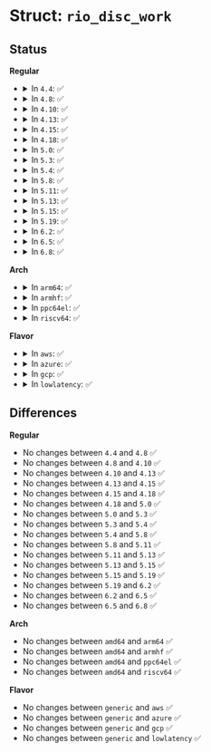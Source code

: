 # Struct: <code>rio_disc_work</code>

## Status
<b>Regular</b>
<ul>
<li>
<details>
<summary>In <code>4.4</code>: ✅</summary>

```c
struct rio_disc_work {
    struct work_struct work;
    struct rio_mport *mport;
};
```
</details>
</li>
<li>
<details>
<summary>In <code>4.8</code>: ✅</summary>

```c
struct rio_disc_work {
    struct work_struct work;
    struct rio_mport *mport;
};
```
</details>
</li>
<li>
<details>
<summary>In <code>4.10</code>: ✅</summary>

```c
struct rio_disc_work {
    struct work_struct work;
    struct rio_mport *mport;
};
```
</details>
</li>
<li>
<details>
<summary>In <code>4.13</code>: ✅</summary>

```c
struct rio_disc_work {
    struct work_struct work;
    struct rio_mport *mport;
};
```
</details>
</li>
<li>
<details>
<summary>In <code>4.15</code>: ✅</summary>

```c
struct rio_disc_work {
    struct work_struct work;
    struct rio_mport *mport;
};
```
</details>
</li>
<li>
<details>
<summary>In <code>4.18</code>: ✅</summary>

```c
struct rio_disc_work {
    struct work_struct work;
    struct rio_mport *mport;
};
```
</details>
</li>
<li>
<details>
<summary>In <code>5.0</code>: ✅</summary>

```c
struct rio_disc_work {
    struct work_struct work;
    struct rio_mport *mport;
};
```
</details>
</li>
<li>
<details>
<summary>In <code>5.3</code>: ✅</summary>

```c
struct rio_disc_work {
    struct work_struct work;
    struct rio_mport *mport;
};
```
</details>
</li>
<li>
<details>
<summary>In <code>5.4</code>: ✅</summary>

```c
struct rio_disc_work {
    struct work_struct work;
    struct rio_mport *mport;
};
```
</details>
</li>
<li>
<details>
<summary>In <code>5.8</code>: ✅</summary>

```c
struct rio_disc_work {
    struct work_struct work;
    struct rio_mport *mport;
};
```
</details>
</li>
<li>
<details>
<summary>In <code>5.11</code>: ✅</summary>

```c
struct rio_disc_work {
    struct work_struct work;
    struct rio_mport *mport;
};
```
</details>
</li>
<li>
<details>
<summary>In <code>5.13</code>: ✅</summary>

```c
struct rio_disc_work {
    struct work_struct work;
    struct rio_mport *mport;
};
```
</details>
</li>
<li>
<details>
<summary>In <code>5.15</code>: ✅</summary>

```c
struct rio_disc_work {
    struct work_struct work;
    struct rio_mport *mport;
};
```
</details>
</li>
<li>
<details>
<summary>In <code>5.19</code>: ✅</summary>

```c
struct rio_disc_work {
    struct work_struct work;
    struct rio_mport *mport;
};
```
</details>
</li>
<li>
<details>
<summary>In <code>6.2</code>: ✅</summary>

```c
struct rio_disc_work {
    struct work_struct work;
    struct rio_mport *mport;
};
```
</details>
</li>
<li>
<details>
<summary>In <code>6.5</code>: ✅</summary>

```c
struct rio_disc_work {
    struct work_struct work;
    struct rio_mport *mport;
};
```
</details>
</li>
<li>
<details>
<summary>In <code>6.8</code>: ✅</summary>

```c
struct rio_disc_work {
    struct work_struct work;
    struct rio_mport *mport;
};
```
</details>
</li>
</ul>
<b>Arch</b>
<ul>
<li>
<details>
<summary>In <code>arm64</code>: ✅</summary>

```c
struct rio_disc_work {
    struct work_struct work;
    struct rio_mport *mport;
};
```
</details>
</li>
<li>
<details>
<summary>In <code>armhf</code>: ✅</summary>

```c
struct rio_disc_work {
    struct work_struct work;
    struct rio_mport *mport;
};
```
</details>
</li>
<li>
<details>
<summary>In <code>ppc64el</code>: ✅</summary>

```c
struct rio_disc_work {
    struct work_struct work;
    struct rio_mport *mport;
};
```
</details>
</li>
<li>
<details>
<summary>In <code>riscv64</code>: ✅</summary>

```c
struct rio_disc_work {
    struct work_struct work;
    struct rio_mport *mport;
};
```
</details>
</li>
</ul>
<b>Flavor</b>
<ul>
<li>
<details>
<summary>In <code>aws</code>: ✅</summary>

```c
struct rio_disc_work {
    struct work_struct work;
    struct rio_mport *mport;
};
```
</details>
</li>
<li>
<details>
<summary>In <code>azure</code>: ✅</summary>

```c
struct rio_disc_work {
    struct work_struct work;
    struct rio_mport *mport;
};
```
</details>
</li>
<li>
<details>
<summary>In <code>gcp</code>: ✅</summary>

```c
struct rio_disc_work {
    struct work_struct work;
    struct rio_mport *mport;
};
```
</details>
</li>
<li>
<details>
<summary>In <code>lowlatency</code>: ✅</summary>

```c
struct rio_disc_work {
    struct work_struct work;
    struct rio_mport *mport;
};
```
</details>
</li>
</ul>

## Differences
<b>Regular</b>
<ul>
<li>
No changes between <code>4.4</code> and <code>4.8</code> ✅
</li>
<li>
No changes between <code>4.8</code> and <code>4.10</code> ✅
</li>
<li>
No changes between <code>4.10</code> and <code>4.13</code> ✅
</li>
<li>
No changes between <code>4.13</code> and <code>4.15</code> ✅
</li>
<li>
No changes between <code>4.15</code> and <code>4.18</code> ✅
</li>
<li>
No changes between <code>4.18</code> and <code>5.0</code> ✅
</li>
<li>
No changes between <code>5.0</code> and <code>5.3</code> ✅
</li>
<li>
No changes between <code>5.3</code> and <code>5.4</code> ✅
</li>
<li>
No changes between <code>5.4</code> and <code>5.8</code> ✅
</li>
<li>
No changes between <code>5.8</code> and <code>5.11</code> ✅
</li>
<li>
No changes between <code>5.11</code> and <code>5.13</code> ✅
</li>
<li>
No changes between <code>5.13</code> and <code>5.15</code> ✅
</li>
<li>
No changes between <code>5.15</code> and <code>5.19</code> ✅
</li>
<li>
No changes between <code>5.19</code> and <code>6.2</code> ✅
</li>
<li>
No changes between <code>6.2</code> and <code>6.5</code> ✅
</li>
<li>
No changes between <code>6.5</code> and <code>6.8</code> ✅
</li>
</ul>
<b>Arch</b>
<ul>
<li>
No changes between <code>amd64</code> and <code>arm64</code> ✅
</li>
<li>
No changes between <code>amd64</code> and <code>armhf</code> ✅
</li>
<li>
No changes between <code>amd64</code> and <code>ppc64el</code> ✅
</li>
<li>
No changes between <code>amd64</code> and <code>riscv64</code> ✅
</li>
</ul>
<b>Flavor</b>
<ul>
<li>
No changes between <code>generic</code> and <code>aws</code> ✅
</li>
<li>
No changes between <code>generic</code> and <code>azure</code> ✅
</li>
<li>
No changes between <code>generic</code> and <code>gcp</code> ✅
</li>
<li>
No changes between <code>generic</code> and <code>lowlatency</code> ✅
</li>
</ul>
